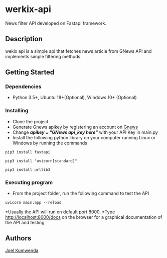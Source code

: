 # werkix-api

News filter API developed on Fastapi framework.

## Description

wekix api is a simple api that fetches news article from GNews API and implements simple filtering methods.

## Getting Started

### Dependencies

* Python 3.5+, Ubuntu 18+(Optional), Windows 10+ (Optional)

### Installing

* Clone the project
* Generate Gnews apikey by registering an account on [Gnews](https://gnews.io/)
* Change ***apikey = "GNews api_key here"*** with your API Key in main.py
* Install the following python library on your computer running Linux or Windows by running the commands 
```
pip3 install fastapi

pip3 install "uvicorn[standard]"

pip3 install urllib3
```

### Executing program
* From the project folder, run the following command to test the API
```
uvicorn main:app --reload
```
*Usually the API will run on default port 8000.
*Type [http://localhost:8000/docs](http://localhost:8000/docs) on the browser for a graphical documentation of the API and testing 
## Authors
[Joel Kumwenda](https://www.linkedin.com/in/joel-kumwenda/)
